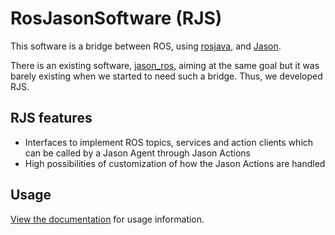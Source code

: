 # RosJasonSoftware (RJS)

This software is a bridge between ROS, using [rosjava](http://wiki.ros.org/rosjava), and [Jason](https://github.com/jason-lang/jason.git). 

There is an existing software, [jason_ros](https://github.com/jason-lang/jason_ros.git), aiming at the same goal but it was barely existing when we started to need such a bridge. Thus, we developed RJS. 


## RJS features
- Interfaces to implement ROS topics, services and action clients which can be called by a Jason Agent through Jason Actions
- High possibilities of customization of how the Jason Actions are handled


## Usage

[View the documentation](https://amandinema.github.io/rjs/) for usage information.



